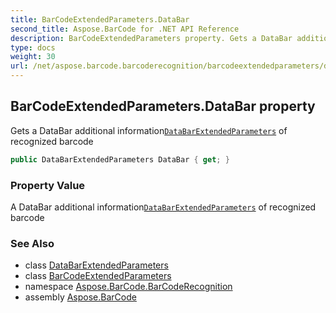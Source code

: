 ```yaml
---
title: BarCodeExtendedParameters.DataBar
second_title: Aspose.BarCode for .NET API Reference
description: BarCodeExtendedParameters property. Gets a DataBar additional informationDataBarExtendedParameters of recognized barcode
type: docs
weight: 30
url: /net/aspose.barcode.barcoderecognition/barcodeextendedparameters/databar/
---
```

## BarCodeExtendedParameters.DataBar property

Gets a DataBar additional information[`DataBarExtendedParameters`](../../databarextendedparameters/) of recognized barcode

```csharp
public DataBarExtendedParameters DataBar { get; }
```

### Property Value

A DataBar additional information[`DataBarExtendedParameters`](../../databarextendedparameters/) of recognized barcode

### See Also

* class [DataBarExtendedParameters](../../databarextendedparameters/)
* class [BarCodeExtendedParameters](../)
* namespace [Aspose.BarCode.BarCodeRecognition](../../barcodeextendedparameters/)
* assembly [Aspose.BarCode](../../../)


